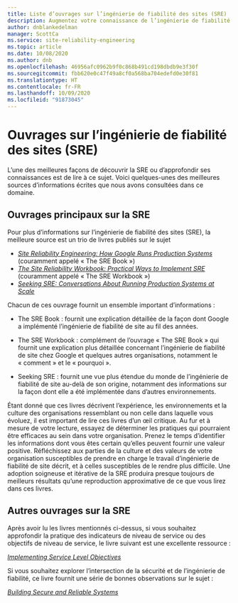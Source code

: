 ```yaml
---
title: Liste d’ouvrages sur l’ingénierie de fiabilité des sites (SRE) | Microsoft Docs
description: Augmentez votre connaissance de l’ingénierie de fiabilité des sites à l’aide des ouvrages suivants
author: dnblankedelman
manager: ScottCa
ms.service: site-reliability-engineering
ms.topic: article
ms.date: 10/08/2020
ms.author: dnb
ms.openlocfilehash: 46956afc0962b9f0c868b491cd198dbdb9e3f30f
ms.sourcegitcommit: fbb620e0c47f49a8cf0a568ba704edefd0e30f81
ms.translationtype: HT
ms.contentlocale: fr-FR
ms.lasthandoff: 10/09/2020
ms.locfileid: "91873045"
---
```

# <a name="site-reliability-engineering-sre-books"></a>Ouvrages sur l’ingénierie de fiabilité des sites (SRE)

L’une des meilleures façons de découvrir la SRE ou d’approfondir ses connaissances est de lire à ce sujet. Voici quelques-unes des meilleures sources d’informations écrites que nous avons consultées dans ce domaine.

## <a name="core-sre-books"></a>Ouvrages principaux sur la SRE

Pour plus d’informations sur l’ingénierie de fiabilité des sites (SRE), la meilleure source est un trio de livres publiés sur le sujet

- [_Site Reliability Engineering: How Google Runs Production Systems_](https://www.oreilly.com/library/view/site-reliability-engineering/9781491929117/) (couramment appelé « The SRE Book »)
- [_The Site Reliability Workbook: Practical Ways to Implement SRE_](https://www.oreilly.com/library/view/the-site-reliability/9781492029496/) (couramment appelé « The SRE Workbook »)
- [_Seeking SRE: Conversations About Running Production Systems at Scale_](https://www.oreilly.com/library/view/seeking-sre/9781491978856/)

Chacun de ces ouvrage fournit un ensemble important d’informations :

- The SRE Book : fournit une explication détaillée de la façon dont Google a implémenté l’ingénierie de fiabilité de site au fil des années.

- The SRE Workbook : complément de l’ouvrage « The SRE Book » qui fournit une explication plus détaillée concernant l’ingénierie de fiabilité de site chez Google et quelques autres organisations, notamment le « comment » et le « pourquoi ».

- Seeking SRE : fournit une vue plus étendue du monde de l’ingénierie de fiabilité de site au-delà de son origine, notamment des informations sur la façon dont elle a été implémentée dans d’autres environnements.

Étant donné que ces livres décrivent l’expérience, les environnements et la culture des organisations ressemblant ou non celle dans laquelle vous évoluez, il est important de lire ces livres d’un œil critique. Au fur et à mesure de votre lecture, essayez de déterminer les pratiques qui pourraient être efficaces au sein dans votre organisation. Prenez le temps d’identifier les informations dont vous êtes certain qu’elles peuvent fournir une valeur positive. Réfléchissez aux parties de la culture et des valeurs de votre organisation susceptibles de prendre en charge le travail d’ingénierie de fiabilité de site décrit, et à celles susceptibles de le rendre plus difficile. Une adoption soigneuse et itérative de la SRE produira presque toujours de meilleurs résultats qu’une reproduction approximative de ce que vous lirez dans ces livres.

## <a name="additional-sre-books"></a>Autres ouvrages sur la SRE

Après avoir lu les livres mentionnés ci-dessus, si vous souhaitez approfondir la pratique des indicateurs de niveau de service ou des objectifs de niveau de service, le livre suivant est une excellente ressource :

[_Implementing Service Level Objectives_](https://www.oreilly.com/library/view/implementing-service-level/9781492076803/)

Si vous souhaitez explorer l’intersection de la sécurité et de l’ingénierie de fiabilité, ce livre fournit une série de bonnes observations sur le sujet :

[_Building Secure and Reliable Systems_](https://www.oreilly.com/library/view/building-secure-and/9781492083115/)